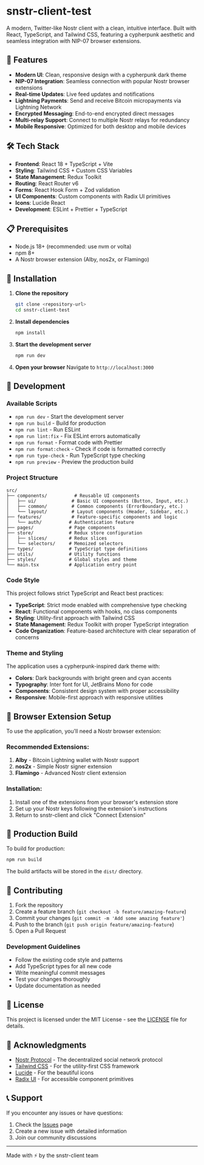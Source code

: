 # snstr-client-test

A modern, Twitter-like Nostr client with a clean, intuitive interface. Built with React, TypeScript, and Tailwind CSS, featuring a cypherpunk aesthetic and seamless integration with NIP-07 browser extensions.

## 🚀 Features

- **Modern UI**: Clean, responsive design with a cypherpunk dark theme
- **NIP-07 Integration**: Seamless connection with popular Nostr browser extensions
- **Real-time Updates**: Live feed updates and notifications
- **Lightning Payments**: Send and receive Bitcoin micropayments via Lightning Network
- **Encrypted Messaging**: End-to-end encrypted direct messages
- **Multi-relay Support**: Connect to multiple Nostr relays for redundancy
- **Mobile Responsive**: Optimized for both desktop and mobile devices

## 🛠️ Tech Stack

- **Frontend**: React 18 + TypeScript + Vite
- **Styling**: Tailwind CSS + Custom CSS Variables
- **State Management**: Redux Toolkit
- **Routing**: React Router v6
- **Forms**: React Hook Form + Zod validation
- **UI Components**: Custom components with Radix UI primitives
- **Icons**: Lucide React
- **Development**: ESLint + Prettier + TypeScript

## 📋 Prerequisites

- Node.js 18+ (recommended: use nvm or volta)
- npm 8+
- A Nostr browser extension (Alby, nos2x, or Flamingo)

## 🔧 Installation

1. **Clone the repository**
   ```bash
   git clone <repository-url>
   cd snstr-client-test
   ```

2. **Install dependencies**
   ```bash
   npm install
   ```

3. **Start the development server**
   ```bash
   npm run dev
   ```

4. **Open your browser**
   Navigate to `http://localhost:3000`

## 🎨 Development

### Available Scripts

- `npm run dev` - Start the development server
- `npm run build` - Build for production
- `npm run lint` - Run ESLint
- `npm run lint:fix` - Fix ESLint errors automatically
- `npm run format` - Format code with Prettier
- `npm run format:check` - Check if code is formatted correctly
- `npm run type-check` - Run TypeScript type checking
- `npm run preview` - Preview the production build

### Project Structure

```
src/
├── components/          # Reusable UI components
│   ├── ui/             # Basic UI components (Button, Input, etc.)
│   ├── common/         # Common components (ErrorBoundary, etc.)
│   └── layout/         # Layout components (Header, Sidebar, etc.)
├── features/           # Feature-specific components and logic
│   └── auth/          # Authentication feature
├── pages/             # Page components
├── store/             # Redux store configuration
│   ├── slices/        # Redux slices
│   └── selectors/     # Memoized selectors
├── types/             # TypeScript type definitions
├── utils/             # Utility functions
├── styles/            # Global styles and theme
└── main.tsx           # Application entry point
```

### Code Style

This project follows strict TypeScript and React best practices:

- **TypeScript**: Strict mode enabled with comprehensive type checking
- **React**: Functional components with hooks, no class components
- **Styling**: Utility-first approach with Tailwind CSS
- **State Management**: Redux Toolkit with proper TypeScript integration
- **Code Organization**: Feature-based architecture with clear separation of concerns

### Theme and Styling

The application uses a cypherpunk-inspired dark theme with:

- **Colors**: Dark backgrounds with bright green and cyan accents
- **Typography**: Inter font for UI, JetBrains Mono for code
- **Components**: Consistent design system with proper accessibility
- **Responsive**: Mobile-first approach with responsive utilities

## 🔗 Browser Extension Setup

To use the application, you'll need a Nostr browser extension:

### Recommended Extensions:

1. **Alby** - Bitcoin Lightning wallet with Nostr support
2. **nos2x** - Simple Nostr signer extension
3. **Flamingo** - Advanced Nostr client extension

### Installation:

1. Install one of the extensions from your browser's extension store
2. Set up your Nostr keys following the extension's instructions
3. Return to snstr-client and click "Connect Extension"

## 🚀 Production Build

To build for production:

```bash
npm run build
```

The build artifacts will be stored in the `dist/` directory.

## 🤝 Contributing

1. Fork the repository
2. Create a feature branch (`git checkout -b feature/amazing-feature`)
3. Commit your changes (`git commit -m 'Add some amazing feature'`)
4. Push to the branch (`git push origin feature/amazing-feature`)
5. Open a Pull Request

### Development Guidelines

- Follow the existing code style and patterns
- Add TypeScript types for all new code
- Write meaningful commit messages
- Test your changes thoroughly
- Update documentation as needed

## 📝 License

This project is licensed under the MIT License - see the [LICENSE](LICENSE) file for details.

## 🙏 Acknowledgments

- [Nostr Protocol](https://github.com/nostr-protocol/nostr) - The decentralized social network protocol
- [Tailwind CSS](https://tailwindcss.com/) - For the utility-first CSS framework
- [Lucide](https://lucide.dev/) - For the beautiful icons
- [Radix UI](https://radix-ui.com/) - For accessible component primitives

## 📞 Support

If you encounter any issues or have questions:

1. Check the [Issues](https://github.com/your-username/snstr-client-test/issues) page
2. Create a new issue with detailed information
3. Join our community discussions

---

Made with ⚡ by the snstr-client team
